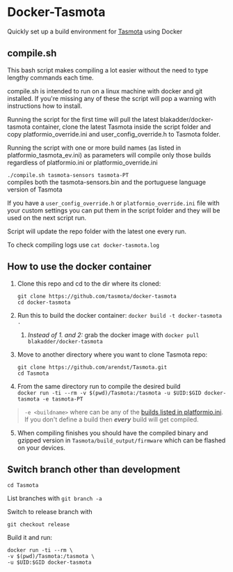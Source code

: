 # Docker-Tasmota
Quickly set up a build environment for [Tasmota](https://github.com/arendst/Tasmota) using Docker

## compile.sh
This bash script makes compiling a lot easier without the need to type lengthy commands each time.

compile.sh is intended to run on a linux machine with docker and git installed. If you're missing any of these the script will pop a warning with instructions how to install.

Running the script for the first time will pull the latest blakadder/docker-tasmota container, clone the latest Tasmota inside the script folder and copy platformio_override.ini and user_config_override.h to Tasmota folder.

Running the script with one or more build names (as listed in platformio_tasmota_ev.ini) as parameters will compile only those builds regardless of platformio.ini or platformio_override.ini

`./compile.sh tasmota-sensors tasmota-PT`    
compiles both the tasmota-sensors.bin and the portuguese language version of Tasmota

If you have a `user_config_override.h` or `platformio_override.ini` file with your custom settings you can put them in the script folder and they will be used on the next script run. 

Script will update the repo folder with the latest one every run.

To check compiling logs use `cat docker-tasmota.log`

## How to use the docker container
1. Clone this repo and cd to the dir where its cloned:    
    ```
    git clone https://github.com/tasmota/docker-tasmota
    cd docker-tasmota
    ```

2. Run this to build the docker container:
    `docker build -t docker-tasmota .`

   1. _Instead of 1. and 2:_ grab the docker image with `docker pull blakadder/docker-tasmota`

3. Move to another directory where you want to clone Tasmota repo:
    ```
    git clone https://github.com/arendst/Tasmota.git
    cd Tasmota
    ```

4. From the same directory run to compile the desired build   
`docker run -ti --rm -v $(pwd)/Tasmota:/tasmota -u $UID:$GID docker-tasmota -e tasmota-PT`

> `-e <buildname>` where <buildname> can be any of the [builds listed in platformio.ini](https://github.com/arendst/Tasmota/blob/063611314777d4dd9dc8c25905f19f8b25f510aa/platformio.ini#L18). If you don't define a build then ***every*** build will get compiled.

5. When compiling finishes you should have the compiled binary and gzipped version in `Tasmota/build_output/firmware` which can be flashed on your devices.

## Switch branch other than development

`cd Tasmota`

List branches with `git branch -a`

Switch to release branch with

`git checkout release`

Build it and run:
```docker
docker run -ti --rm \
-v $(pwd)/Tasmota:/tasmota \
-u $UID:$GID docker-tasmota
```

